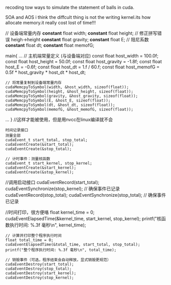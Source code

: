 recoding tow ways to simulate the statement of balls in cuda.

SOA and AOS 
i think the diffcult thing is not the writing kernel.its how allocate memory.it really cost lost of time!!!


// 设备端常量内存
__constant__ float width;
__constant__ float height;  // 修正拼写错误 heigh->height
__constant__ float gravity;
__constant__ float E;       // 阻尼系数
__constant__ float dt;
__constant__ float memofG;

main{
...
    // 主机端常量定义 (与设备端对应)
    const float host_width = 100.0f;
    const float host_height = 50.0f;
    const float host_gravity = -1.8f;
    const float host_E = -0.6f;
    const float host_dt = 1.f / 60.f;
    const float host_memofG = 0.5f * host_gravity * host_dt * host_dt;

    // 将常量复制到设备端常量内存
    cudaMemcpyToSymbol(width, &host_width, sizeof(float));
    cudaMemcpyToSymbol(height, &host_height, sizeof(float));
    cudaMemcpyToSymbol(gravity, &host_gravity, sizeof(float));
    cudaMemcpyToSymbol(E, &host_E, sizeof(float));
    cudaMemcpyToSymbol(dt, &host_dt, sizeof(float));
    cudaMemcpyToSymbol(memofG, &host_memofG, sizeof(float));
...
}
//这样才能被使用，但是用nvcc在linux编译就不会



    时间记录接口
    测量全部
    cudaEvent_t start_total, stop_total;
    cudaEventCreate(&start_total);
    cudaEventCreate(&stop_total);

    // 计时事件：测量核函数
    cudaEvent_t start_kernel, stop_kernel;
    cudaEventCreate(&start_kernel);
    cudaEventCreate(&stop_kernel);

//调用启动接口
    cudaEventRecord(start_total);
    cudaEventSynchronize(stop_kernel); // 确保事件已记录
    cudaEventRecord(stop_total);
    cudaEventSynchronize(stop_total); // 确保事件已记录

//时间打印，很方便咯
float kernel_time = 0;
    cudaEventElapsedTime(&kernel_time, start_kernel, stop_kernel);
    printf("核函数执行时间: %.3f 毫秒\n", kernel_time);

    // 计算并打印整个程序执行时间
    float total_time = 0;
    cudaEventElapsedTime(&total_time, start_total, stop_total);
    printf("整个程序执行时间: %.3f 毫秒\n", total_time);

    // 销毁事件（可选，程序结束会自动释放，显式销毁更规范）
    cudaEventDestroy(start_total);
    cudaEventDestroy(stop_total);
    cudaEventDestroy(start_kernel);
    cudaEventDestroy(stop_kernel);
